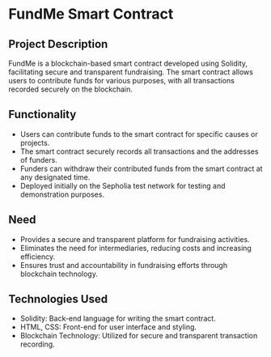 # FundMe Smart Contract

## Project Description
FundMe is a blockchain-based smart contract developed using Solidity, facilitating secure and transparent fundraising. The smart contract allows users to contribute funds for various purposes, with all transactions recorded securely on the blockchain.

## Functionality
- Users can contribute funds to the smart contract for specific causes or projects.
- The smart contract securely records all transactions and the addresses of funders.
- Funders can withdraw their contributed funds from the smart contract at any designated time.
- Deployed initially on the Sepholia test network for testing and demonstration purposes.

## Need
- Provides a secure and transparent platform for fundraising activities.
- Eliminates the need for intermediaries, reducing costs and increasing efficiency.
- Ensures trust and accountability in fundraising efforts through blockchain technology.

## Technologies Used
- Solidity: Back-end language for writing the smart contract.
- HTML, CSS: Front-end for user interface and styling.
- Blockchain Technology: Utilized for secure and transparent transaction recording.
